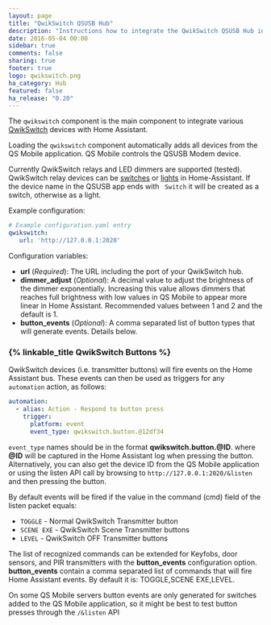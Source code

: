 ```yaml
---
layout: page
title: "QwikSwitch QSUSB Hub"
description: "Instructions how to integrate the QwikSwitch QSUSB Hub into Home Assistant."
date: 2016-05-04 00:00
sidebar: true
comments: false
sharing: true
footer: true
logo: qwikswitch.png
ha_category: Hub
featured: false
ha_release: "0.20"
---
```



The `qwikswitch` component is the main component to integrate various [QwikSwitch](http://www.qwikswitch.co.za/) devices with Home Assistant.

Loading the `qwikswitch` component automatically adds all devices from the QS Mobile application. QS Mobile controls the QSUSB Modem device.

Currently QwikSwitch relays and LED dimmers are supported (tested). QwikSwitch relay devices can be [switches](/components/switch.qwikswitch/) or [lights](/components/light.qwikswitch/) in Home-Assistant. If the device name in the QSUSB app ends with ` Switch` it will be created as a switch, otherwise as a light.

Example configuration:

```yaml
# Example configuration.yaml entry
qwikswitch:
   url: 'http://127.0.0.1:2020'
```

Configuration variables:

- **url** (*Required*): The URL including the port of your QwikSwitch hub.
- **dimmer_adjust** (*Optional*): A decimal value to adjust the brightness of the dimmer exponentially. Increasing this value allows dimmers that reaches full brightness with low values in QS Mobile to appear more linear in Home Assistant. Recommended values between 1 and 2 and the default is 1.
- **button_events** (*Optional*): A comma separated list of button types that will generate events. Details below.

### {% linkable_title QwikSwitch Buttons %}

QwikSwitch devices (i.e. transmitter buttons) will fire events on the Home Assistant bus. These events can then be used as triggers for any `automation` action, as follows:

```yaml
automation:
  - alias: Action - Respond to button press
    trigger:
      platform: event
      event_type: qwikswitch.button.@12df34
```

`event_type` names should be in the format **qwikswitch.button.@__ID__**. where **@__ID__** will be captured in the Home Assistant log when pressing the button. Alternatively, you can also get the device ID from the QS Mobile application or using the listen API call by browsing to `http://127.0.0.1:2020/&listen` and then pressing the button.

By default events will be fired if the value in the command (cmd) field of the listen packet equals:
- `TOGGLE` - Normal QwikSwitch Transmitter button
- `SCENE EXE` - QwikSwitch Scene Transmitter buttons
- `LEVEL` - QwikSwitch OFF Transmitter buttons

The list of recognized commands can be extended for Keyfobs, door sensors, and PIR transmitters with the **button_events** configuration option. **button_events** contain a comma separated list of commands that will fire Home Assistant events. By default it is: TOGGLE,SCENE EXE,LEVEL.

On some QS Mobile servers button events are only generated for switches added to the QS Mobile application, so it might be best to test button presses through the `/&listen` API
